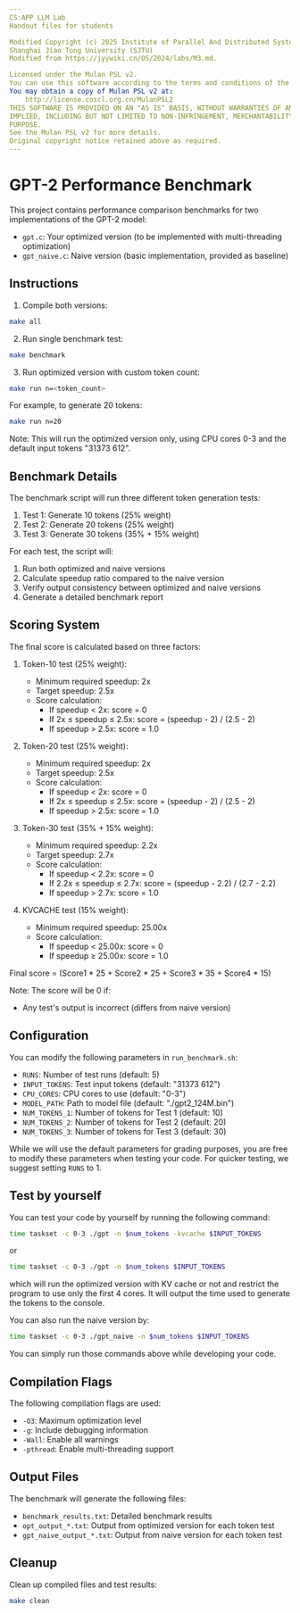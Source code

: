 ```yaml
---
CS:APP LLM Lab
Handout files for students

Modified Copyright (c) 2025 Institute of Parallel And Distributed Systems (IPADS), 
Shanghai Jiao Tong University (SJTU)
Modified from https://jyywiki.cn/OS/2024/labs/M3.md.

Licensed under the Mulan PSL v2.
You can use this software according to the terms and conditions of the Mulan PSL v2.
You may obtain a copy of Mulan PSL v2 at:
    http://license.coscl.org.cn/MulanPSL2
THIS SOFTWARE IS PROVIDED ON AN "AS IS" BASIS, WITHOUT WARRANTIES OF ANY KIND, EITHER EXPRESS OR
IMPLIED, INCLUDING BUT NOT LIMITED TO NON-INFRINGEMENT, MERCHANTABILITY OR FIT FOR A PARTICULAR
PURPOSE.
See the Mulan PSL v2 for more details.
Original copyright notice retained above as required.
---
```


# GPT-2 Performance Benchmark

This project contains performance comparison benchmarks for two implementations of the GPT-2 model:
- `gpt.c`: Your optimized version (to be implemented with multi-threading optimization)
- `gpt_naive.c`: Naive version (basic implementation, provided as baseline)

## Instructions

1. Compile both versions:
```bash
make all
```

2. Run single benchmark test:
```bash
make benchmark
```

3. Run optimized version with custom token count:
```bash
make run n=<token_count>
```
For example, to generate 20 tokens:
```bash
make run n=20
```
Note: This will run the optimized version only, using CPU cores 0-3 and the default input tokens "31373 612".

## Benchmark Details

The benchmark script will run three different token generation tests:
1. Test 1: Generate 10 tokens (25% weight)
2. Test 2: Generate 20 tokens (25% weight)
3. Test 3: Generate 30 tokens (35% + 15% weight)

For each test, the script will:
1. Run both optimized and naive versions
2. Calculate speedup ratio compared to the naive version
3. Verify output consistency between optimized and naive versions
4. Generate a detailed benchmark report

## Scoring System

The final score is calculated based on three factors:

1. Token-10 test (25% weight):
   - Minimum required speedup: 2x
   - Target speedup: 2.5x
   - Score calculation:
     - If speedup < 2x: score = 0
     - If 2x ≤ speedup ≤ 2.5x: score = (speedup - 2) / (2.5 - 2)
     - If speedup > 2.5x: score = 1.0

2. Token-20 test (25% weight):
   - Minimum required speedup: 2x
   - Target speedup: 2.5x
   - Score calculation:
     - If speedup < 2x: score = 0
     - If 2x ≤ speedup ≤ 2.5x: score = (speedup - 2) / (2.5 - 2)
     - If speedup > 2.5x: score = 1.0

3. Token-30 test (35% + 15% weight):
   - Minimum required speedup: 2.2x
   - Target speedup: 2.7x
   - Score calculation:
     - If speedup < 2.2x: score = 0
     - If 2.2x ≤ speedup ≤ 2.7x: score = (speedup - 2.2) / (2.7 - 2.2)
     - If speedup > 2.7x: score = 1.0

4. KVCACHE test (15% weight):
   - Minimum required speedup: 25.00x
   - Score calculation:
     - If speedup < 25.00x: score = 0
     - If speedup ≥ 25.00x: score = 1.0

Final score = (Score1 * 25 + Score2 * 25 + Score3 * 35 + Score4 * 15)

Note: The score will be 0 if:
- Any test's output is incorrect (differs from naive version)

## Configuration

You can modify the following parameters in `run_benchmark.sh`:
- `RUNS`: Number of test runs (default: 5)
- `INPUT_TOKENS`: Test input tokens (default: "31373 612")
- `CPU_CORES`: CPU cores to use (default: "0-3")
- `MODEL_PATH`: Path to model file (default: "./gpt2_124M.bin")
- `NUM_TOKENS_1`: Number of tokens for Test 1 (default: 10)
- `NUM_TOKENS_2`: Number of tokens for Test 2 (default: 20)
- `NUM_TOKENS_3`: Number of tokens for Test 3 (default: 30)

While we will use the default parameters for grading purposes, you are free to modify these parameters when testing your code. For quicker testing, we suggest setting `RUNS` to 1.

## Test by yourself

You can test your code by yourself by running the following command:
```bash
time taskset -c 0-3 ./gpt -n $num_tokens -kvcache $INPUT_TOKENS 
```
or
```bash
time taskset -c 0-3 ./gpt -n $num_tokens $INPUT_TOKENS 
```
which will run the optimized version with KV cache or not and restrict the program to use only the first 4 cores. It will output the time used to generate the tokens to the console.

You can also run the naive version by:
```bash
time taskset -c 0-3 ./gpt_naive -n $num_tokens $INPUT_TOKENS 
```

You can simply run those commands above while developing your code.

## Compilation Flags

The following compilation flags are used:
- `-O3`: Maximum optimization level
- `-g`: Include debugging information
- `-Wall`: Enable all warnings
- `-pthread`: Enable multi-threading support

## Output Files

The benchmark will generate the following files:
- `benchmark_results.txt`: Detailed benchmark results
- `opt_output_*.txt`: Output from optimized version for each token test
- `gpt_naive_output_*.txt`: Output from naive version for each token test

## Cleanup

Clean up compiled files and test results:
```bash
make clean
```
